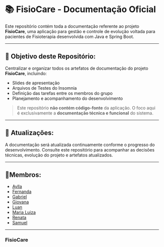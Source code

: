 # 📚 FisioCare - Documentação Oficial

Este repositório contém toda a documentação referente ao projeto **FisioCare**, uma aplicação para gestão e controle de evolução voltada para pacientes de Fisioterapia desenvolvida com Java e Spring Boot.

---

## 📝 Objetivo deste Repositório:

Centralizar e organizar todos os artefatos de documentação do projeto **FisioCare**, incluindo:

- Slides de apresentação
- Arquivos de Testes do Insomnia
- Definição das tarefas entre os membros do grupo
- Planejamento e acompanhamento do desenvolvimento

> Este repositório **não contém código-fonte** da aplicação. O foco aqui é exclusivamente a **documentação técnica e funcional** do sistema.

---

## 🔄 Atualizações:

A documentação será atualizada continuamente conforme o progresso do desenvolvimento. Consulte este repositório para acompanhar as decisões técnicas, evolução do projeto e artefatos atualizados.

---
## 📍Membros: 
- [Aylla](https://www.linkedin.com/in/aylla-scaglia/)
- [Fernanda](https://www.linkedin.com/in/fernandamurched)
- [Gabriel](https://www.linkedin.com/in/gabriel-dos-santos-souza-394834186/)
- [Giovana](https://www.linkedin.com/in/giovana-lucia/)
- [Luan](https://www.linkedin.com/in/luan-queiroz/)
- [Maria Luiza](https://www.linkedin.com/in/maria-lu%C3%ADza-t-01a302340)
- [Renata](https://www.linkedin.com/in/rmln/)
- [Samuel](https://www.linkedin.com/in/samuel-ssf)

---

### FisioCare 
